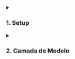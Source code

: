 <details>
  <summary><h3><strong>1. Setup</strong></h3></summary><br />
  <details>
  <summary><h4><strong>1.1 Criando o projeto</strong></h4></summary><br />

  1. Crie um diretório

  ~~~bash
  mkdir <nome-do-diretório> && cd <nome-do-diretório>
  ~~~

  2. Inicie a aplicação

  ~~~bash
  npm init -y
  ~~~

  3. Instale o `express`

  ~~~bash
  npm install express
  ~~~

  4. Instale o `dotenv`

  ~~~bash
  npm i dotenv
  ~~~

  5. Instale o `Sequelize`

  ~~~bash
  npm i sequelize
  ~~~

  > Atalho

  ~~~bash
  npm i express dotenv sequelize
  ~~~

  6. Instale o `mysql2`

  ~~~bash
  npm i -D mysql2
  ~~~

  7. Instale o `sequelize-cli`

  ~~~bash
  npm i -D sequelize-cli
  ~~~

  > Atalho

  ~~~bash
  npm i -D mysql2 sequelize-cli
  ~~~

  8. Instale a biblioteca `http-status-codes` ❗️ *Opcional* ❗️

  ~~~bash
  npm install http-status-codes
  ~~~

  9. Crie os arquivos `index.ts` e `app.ts` dentro do diretório `src`

  ~~~bash
  mkdir src && touch src/index.ts src/app.ts
  ~~~

  10. Você pode usar os templates abaixo nos seus arquivos ❗️ *Opcional* ❗️

  ~~~TypeScript
  // src/index.ts

  import app from './app';

  const PORT = 8000;

  app.listen(PORT, () => {
    console.log(`Server is running at http://localhost:${PORT}`);
  });
  ~~~

  ~~~TypeScript
  // src/app.ts

  import express from 'express';
  import { StatusCodes } from 'http-status-codes';

  const app = express();

  app.use(express.json());

  app.get('/', (req, res) => {
    res.status(StatusCodes.OK).send('Express + TypeScript')
  });

  export default app;
  ~~~

  11. Instale a biblioteca `express-async-errors`

  > Essa biblioteca ajuda com tratamento de erros sem precisar usar try/catch

  ~~~bash
  npm install express-async-errors
  ~~~

  > Importe a biblioteca logo após a importação do express;

  ~~~TypeScript
  // ./app.ts

  import express, { Request, Response } from 'express';
  import 'express-async-errors';
  import { StatusCodes } from 'http-status-codes';

  // ..
  ~~~

  </details>
  
  <details>
  <summary><h4><strong>1.2 Configurando o TypeScript</strong></h4></summary><br />

  1. Instale o `typescript`

  ~~~bash
  npm install -D typescript
  ~~~

  2. Instale o `@types/sequelize`

  ~~~bash
  npm install -D @types/sequelize
  ~~~

  3. Instale o `@types/express`

  ~~~bash
  npm install -D @types/express
  ~~~

  4. Instale o `@types/node`

  ~~~bash
  npm install -D @types/node
  ~~~

  5. Instale o `ts-node-dev`

  ~~~bash
  npm install -D ts-node-dev
  ~~~

  > Atalho

  ~~~bash
  npm install -D typescript @types/sequelize @types/express @types/node ts-node-dev
  ~~~

  6. Crie o `.tsconfig`

  ~~~bash
  npx tsc --init
  ~~~

  7. Garanta as seguintes configurações

  ~~~JSON
  {
    "compilerOptions": {
      "module": "commonjs",
      "target": "es6",
      "rootDir": "./src",
      "outDir": "./dist",
      "esModuleInterop": true,
      "strict": true
    }
  }
  ~~~

  8. Crie scripts no arquivo `package.json`

  ~~~JSON
  ...
  "scripts": {
      "start": "npm run build && node ./dist/index.js",
      "dev": "tsnd ./src/index.ts",
      "build": "tsc"
  },
  ...
  ~~~

  > - `start`: executa o `build` da aplicação e depois roda o arquivo compilado dentro da pasta `dist`;
  > - `dev`: executa a aplicação em modo de desenvolvimento utilizando o `ts-node-dev`;
  > - `build`: executa a compilação do projeto utilizando o `TSC`.

  9. Execute a aplicação

  ~~~bash
  npm start
  ~~~

  10. Inclua tipos no app.ts

  ~~~TypeScript
  // ./app.ts

  import express, { Request, Response } from 'express';
  import 'express-async-errors';
  import { StatusCodes } from 'http-status-codes';

  const app = express();

  app.use(express.json());

  app.get('/', (req: Request, res: Response) => {
    res.status(StatusCodes.OK).send('Express + TypeScript')
  });

  export default app;
  ~~~

  11. Inclua um middleware de erro

  ~~~TypeScript
  // src/app.ts

  import express, { Request, Response, ErrorRequestHandler } from 'express';
  // import { StatusCodes } from 'http-status-codes';
  //
  // const app = express();
  //
  // app.use(express.json());
  //
  // app.get('/', (req: Request, res: Response) => {
  //   res.status(StatusCodes.OK).send('Express + TypeScript')
  // });

  const erroMiddleware: ErrorRequestHandler = (err, req, res, next) => {
    const { name, message, details } = err;
    console.log(`name: ${name}`);

    switch (name) {
      case 'ValidationError':
        res.status(400).json({ message: details[0].message });
        break;
      case 'NotFoundError':
        res.status(404).json({ message });
        break;
      case 'ConflictError':
        res.status(409).json({ message });
        break;
      default:
        console.error(err);
        res.sendStatus(500);
    }

    next();
  };

  app.use(erroMiddleware);

  // export default app;
  ~~~

  12. Instale as bibliotecas `restify-errors` e `@types/restify-errors` ❗️ *Opcional* ❗️

  > Essas bibliotecas ajudam com disparos de erros específicos

  ~~~bash
  npm install restify-errors @types/restify-errors
  ~~~

  </details>

  <details>
  <summary><h4><strong>1.3 Setup do Docker e Docker-Compose</strong></h4></summary><br />
  
  1. Crie o arquivo `Dockerfile`

  ~~~bash
  touch Dockerfile
  ~~~

  2. Garanta as seguintes configurações

  ~~~Dockerfile
  FROM node:16.14-alpine

  WORKDIR /app-backend-default

  COPY package* ./

  RUN npm install

  COPY . .

  EXPOSE 3001

  RUN npx tsc

  CMD ["npm", "start"]
  ~~~

  3. Crie o arquivo `docker-compose.yml`

  ~~~bash
  touch docker-compose.yml
  ~~~

  4. Garanta as seguintes configurações

  ~~~yml
    version: '3.9'
    services:
      backend:
        container_name: app_backend_default
        build: ./
        ports:
          - 3001:3001
        platform: linux/x86_64
        working_dir: /app-backend-default
        command: npm start
        depends_on:
          db:
            condition: service_healthy
        env_file:
          - .env
        healthcheck:
          test: ["CMD", "lsof", "-t", "-i:3001"]
          timeout: 10s
          retries: 5
        volumes:
          - ./:/app-backend-default
      db:
        image: mysql:8.0.21
        container_name: db
        platform: linux/x86_64
        ports:
          - 3002:3306
        environment:
          - MYSQL_ROOT_PASSWORD=root
        restart: 'always'
        healthcheck:
          test: ["CMD", "mysqladmin", "ping", "-h", "localhost"]
          timeout: 10s
          retries: 5
        cap_add:
          - SYS_NICE
  ~~~

  </details>
</details>

<details>
  <summary><h3><strong>2. Camada de Modelo</strong></h3></summary><br />
  
  Vamos entender aqui como implementar nossos modelos.

  <details>
  <summary><h4><strong>2.1 Setup do Sequelize</strong></h4></summary><br />
  
  1. Gere um arquivo `./.sequelizerc`

  ~~~bash
  touch .sequelizerc
  ~~~

  2. Garanta as seguintes configurações

  ~~~TypeScript
  const path = require('path');

  module.exports = {
    'config': path.resolve(__dirname,'dist','database','config', 'config.js'),
    'models-path': path.resolve(__dirname,'dist','database','models'),
    'seeders-path': path.resolve(__dirname,'src','database', 'seeders'),
    'migrations-path': path.resolve(__dirname,'src','database', 'migrations'),
  };
  ~~~

  3. Inicie o sequelize

  ~~~bash
  npx sequelize-cli init
  ~~~

  4. Crie as pastas faltantes `./src/database/config/`, `./src/database/models/`

  ~~~bash
  mkdir ./src/database/config/ ./src/database/models/
  ~~~

  5. Crie o arquivo `config.ts` em `./src/database/config/`

  ~~~bash
  touch ./src/database/config/config.ts
  ~~~

  6. Garanta as seguintes configurações

  ~~~TypeScript
  import 'dotenv/config';
  import { Options } from 'sequelize';

  const config: Options = {
    username: process.env.DB_USER || 'root',
    password: process.env.DB_PASS || 'root',
    database: process.env.DB_NAME || 'app-backend-default',
    host: process.env.DB_HOST || 'localhost',
    port: Number(process.env.DB_PORT || 3002),
    dialect: 'mysql',
  }

  module.exports = config;
  ~~~

  7. Crie um script de transpilação do arquivo de configuração e criação do banco

  ~~~JSON
  //...
  "scripts": {
    //...
      "db:reset": "npx -y tsc && npx sequelize-cli db:drop && npx sequelize-cli db:create",
    //...
  },
  //...
  ~~~

  8. Verifique se está tudo certo, executando o script

  ~~~bash
  npm run db:reset
  ~~~
  
  </details>

  <details>
  <summary><h4><strong>2.2 Migrations</strong></h4></summary><br />
  
  1. Crie as migrations

  ~~~bash
  npx sequelize migration:generate --name create-users
  npx sequelize migration:generate --name create-recipes
  ~~~

  2. Altere as migrations

  ~~~JavaScript
  // migrations/XXXXXXXXXXXXX-create-users.js

  'use strict';

  /** @type {import('sequelize-cli').Migration} */
  module.exports = {
    async up (queryInterface, Sequelize) {
      await queryInterface.createTable('users', {
      id: { 
        type: Sequelize.INTEGER,
        allowNull: false, 
        primaryKey: true,
        autoIncrement: true,
      },
      email: {
        type: Sequelize.STRING,
        allowNull: false, 
      },
      password: {
        type: Sequelize.STRING,
        allowNull: false,
      },
      name: {
        type: Sequelize.STRING,
        allowNull: false, 
      },
      role: {
        type: Sequelize.STRING,
        allowNull: false, 
      },
    },
    {
      timestamps: false,
    })
    },

    async down (queryInterface, Sequelize) {
      await queryInterface.dropTable('users');
    }
  };
  ~~~

  ~~~JavaScript
  // migrations/XXXXXXXXXXXXX-create-recipes.js

  'use strict';

  /** @type {import('sequelize-cli').Migration} */
  module.exports = {
    async up (queryInterface, Sequelize) {
      await queryInterface.createTable('recipes', {
        id: { 
          type: Sequelize.INTEGER,
          allowNull: false, 
          primaryKey: true,
          autoIncrement: true,
        },
        name: {
          type: Sequelize.STRING,
          allowNull: false, 
        },
        ingredients: {
          type: Sequelize.STRING,
          allowNull: false,
        },
        preparation: {
          type: Sequelize.STRING,
          allowNull: false, 
        },
        userId: {
          type: Sequelize.INTEGER,
          allowNull: false, 
          field: 'user_id',
          references: {
            model: 'users',
            key: 'id',
          }
        }
      },
      {
        timestamps: false,
      })
    },

    async down (queryInterface, Sequelize) {
      await queryInterface.dropTable('recipes');
    }
  };
  ~~~

  3. Execute as migrations

  ~~~bash
  npx sequelize db:migrate
  ~~~

  > Caso queira reverter:

  ~~~bash
  npx sequelize db:migrate:undo 
  ~~~

  > Ou:

  ~~~bash
  npx sequelize db:migrate:undo:all
  ~~~

  </details>
  
  <details>
  <summary><h4><strong>2.3 Seeders</strong></h4></summary><br />
  
  1. Crie um novo seed

  ~~~bash
  npx sequelize seed:generate --name users
  npx sequelize seed:generate --name recipes
  ~~~

  2. Adicione as informações que serão colocadas no banco

  ~~~JavaScript
  // seeders/XXXXXXXXXXXXX-users.js

  'use strict';
  module.exports = {
    async up (queryInterface, Sequelize) {
      console.log('here!')
      await queryInterface.bulkInsert('users', [
      {
        name: 'Yarpen Zigrin',
        email: 'yarpen.zigrin@commerce.com',
        // password_hash: 'c2f28289d2ed874df63306dc0305e642',
        password: 'anao_vermelho',
        role: 'admin',
      },
      {
        name: 'Ford Perfect',
        email: 'ford.perfect@yahoo.com',
        // password_hash: 'b4df15c4d4cc344b161638d78aad20f8',
        password: 'Betelgeuse',
        role: 'user',
      },
      {
        name: 'Arthur Dent',
        email: 'dent.arthur@gmail.com',
        // password_hash: '5b0cedd4fc9cda69752f9adb7d75833f',
        password: '23657942',
        role: 'user',
      },
      {
        name: 'Hurley Reyes',
        email: 'hurley.reyes@commerce.com',
        // password_hash: 'f7b16af5588f9654862e4aefcec8b0de',
        password: '4815162342',
        role: 'user',
      },
      {
        name: 'Franklin Clinton',
        email: 'clinton_gs.franklin@yahoo.com',
        // password_hash: '0f5d023227880c7629468b0b0ab3d650',
        password: '65486486',
        role: 'user',
      },
      {
        name: 'Trevor Phillips',
        email: 'phillips.trevor@tpindustries.com',
        // password_hash: '40bc4b7c2b114dc11c98b4c3fdf0679f',
        password: 'p4s5w0rd',
        role: 'user',
      },
      {
        name: 'Carol Denvers',
        email: 'denvers.carol@commerce.com',
        // password_hash: '64c9ac2bb5fe46c3ac32844bb97be6bc',
        password: 'seller',
        role: 'admin',
      },
      {
        name: 'Vovo Juju',
        email: 'vovo.juju@hotmail.com',
        // password_hash: '62608e08adc29a8d6dbc9754e659f125',
        password: 'client',
        role: 'user',
      },
    ], { });
    },
    
    async down (queryInterface) { queryInterface.bulkDelete('users', null, {}) }
  };
  ~~~

  3. Execute o seed

  ~~~bash
  npx sequelize db:seed:all
  ~~~

  > E para reverter:

  ~~~bash
  npx sequelize db:seed:undo:all
  ~~~

  > Para executar um seed específico:

  ~~~bash
  npx sequelize db:seed --seed XXXXXXXXXXXXXX-nome-seed.js
  ~~~

  > E para reverter:

  ~~~bash
  npx sequelize db:seed:undo --seed XXXXXXXXXXXXXX-nome-seed.js
  ~~~

  </details>

   <details>
  <summary><h4><strong>2.4 Models</strong></h4></summary><br />

  1. Crie um arquivo `index.ts` no diretório `./src/database/models/`

  ~~~bash
  touch ./src/database/models/index.ts
  ~~~

  2. Instancie o Sequelize dentro deste arquivo

  ~~~TypeScript
  import { Sequelize } from 'sequelize';
  import * as config from '../config/config';

  export default new Sequelize(config);
  ~~~

  3. Crie o Model

  > Neste passo um ponto temos um ponto de atenção, se executarmos o comando `npx sequelize model:generate --name users --attributes name:string`, em conjunto com o nosso model será criado um novo arquivo de migration para a tabela users, porém nós já temos essa migration, sendo assim, apague a nova migration gerada.
  >
  > Aqui iremos usar o terminal para criar a model, mas não usaremos a cli do sequelize, usaremos o bash mesmo

  ~~~bash
  touch ./src/database/models/user.ts
  ~~~

  4. Adicione as informações referentes ao Model

  ~~~TypeScript
  // models/user.ts

  import { Model, INTEGER, STRING } from 'sequelize';
  import db from '.';

  class User extends Model {
    id!: number;
    email!: string;
    password!: string;
    name!: string;
    role!: string;
  }

  User.init({
    id: {
      type: INTEGER,
      allowNull: false,
      primaryKey: true,
      autoIncrement: true,
    },
    email: {
      type: STRING,
      allowNull: false,
    },
    password: {
      type: STRING,
      allowNull: false,
    },
    name: {
      type: STRING,
      allowNull: false,
    },
    role: {
      type: STRING,
      allowNull: false,
    },
  }, {
    sequelize: db,
    modelName: 'users',
    timestamps: false
  });

  export default User;
  ~~~

  </details>

   <details>
  <summary><h4><strong>2.5 Associações</strong></h4></summary><br />
  
  1. Crie a associação entre os Models

  ~~~TypeScript
  // models/recipe.ts

  import { Model, INTEGER, STRING } from 'sequelize';
  import db from '.';
  import User from './user';

  class Recipe extends Model {
    id!: number;
    name!: string;
    ingredients!: string;
    preparation!: string;
    userId!: number;
  }

  Recipe.init({
    id: {
      type: INTEGER,
      allowNull: false,
      primaryKey: true,
      autoIncrement: true,
    },
    name: {
      type: STRING,
      allowNull: false,
    },
    ingredients: {
      type: STRING,
      allowNull: false,
    },
    preparation: {
      type: STRING,
      allowNull: false,
    },
    userId: {
      type: INTEGER,
      allowNull: false,
    },
  }, {
    sequelize: db,
    modelName: 'recipes',
    timestamps: false,
    underscored: true,
  });

  Recipe.belongsTo(User, { foreignKey: 'userId', as: 'user' });

  export default Recipe;

  ~~~

  2. Chame uma função do Sequelize passando uma associação

  ~~~TypeScript
  // src/database/model/testModel.ts

  import Recipe from './recipe';
  import User from './user';  

  (async () => {
    const recipe = await Recipe.findOne({
      where: { userId: 2 },
      include: [
        { model: User, as: 'user', attributes: { exclude: ['userId'] } },
      ],
    });
    console.log(recipe);
    process.exit(0);
  })();
  ~~~

  3. Execute o arquivo com o `ts-node`

  ~~~bash
  npx ts-node src/database/model/testModel.ts
  ~~~

  </details>

</details>